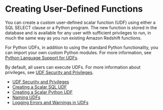 # Creating User\-Defined Functions<a name="user-defined-functions"></a>

You can create a custom user\-defined scalar function \(UDF\) using either a SQL SELECT clause or a Python program\. The new function is stored in the database and is available for any user with sufficient privileges to run, in much the same way as you run existing Amazon Redshift functions\. 

For Python UDFs, in addition to using the standard Python functionality, you can import your own custom Python modules\. For more information, see [Python Language Support for UDFs](udf-python-language-support.md)\.

By default, all users can execute UDFs\. For more information about privileges, see [UDF Security and Privileges](udf-security-and-privileges.md)\.


+ [UDF Security and Privileges](udf-security-and-privileges.md)
+ [Creating a Scalar SQL UDF](udf-creating-a-scalar-sql-udf.md)
+ [Creating a Scalar Python UDF](udf-creating-a-scalar-udf.md)
+ [Naming UDFs](udf-naming-udfs.md)
+ [Logging Errors and Warnings in UDFs](udf-logging-messages.md)